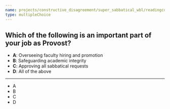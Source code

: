```yaml
---
name: projects/constructive_disagreement/super_sabbatical_wbl/readingcomp_provost_1.md
type: multipleChoice
---
```


## Which of the following is an important part of your job as Provost?

- **A**: Overseeing faculty hiring and promotion  
- **B**: Safeguarding academic integrity  
- **C**: Approving all sabbatical requests
- **D**: All of the above

---

- A
- B
- C
- D